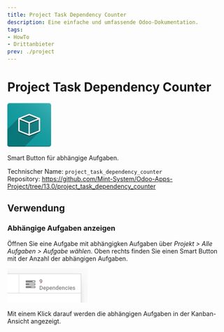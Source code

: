 ```yaml
---
title: Project Task Dependency Counter
description: Eine einfache und umfassende Odoo-Dokumentation.
tags:
- HowTo
- Drittanbieter
prev: ./project
---
```

# Project Task Dependency Counter
![icon_oms_box](attachments/icon_oms_box.png)

Smart Button für abhängige Aufgaben.

Technischer Name: `project_task_dependency_counter`\
Repository: <https://github.com/Mint-System/Odoo-Apps-Project/tree/13.0/project_task_dependency_counter>

## Verwendung

### Abhängige Aufgaben anzeigen

Öffnen Sie eine Aufgabe mit abhängigken Aufgaben über *Projekt > Alle Aufgaben > Aufgabe wählen*. Oben rechts finden Sie einen Smart Button mit der Anzahl der abhängigen Aufgaben.

![](attachments/Project%20Task%20Dependency%20Counter%20Button.png)

Mit einem Klick darauf werden die abhängigen Aufgaben in der Kanban-Ansicht angezeigt.

